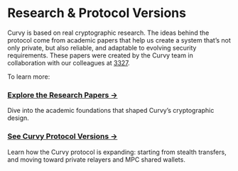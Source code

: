 # Research & Protocol Versions

Curvy is based on real cryptographic research. The ideas behind the protocol come from academic papers that help us create a system that’s not only private, but also reliable, and adaptable to evolving security requirements.
These papers were created by the Curvy team in collaboration with our colleagues at [3327](https://3327.io/).

To learn more:

### [Explore the Research Papers →](research-papers)
Dive into the academic foundations that shaped Curvy’s cryptographic design.


### [See Curvy Protocol Versions →](/curvy-protocol-versions.html)
Learn how the Curvy protocol is expanding: starting from stealth transfers, and moving toward private relayers and MPC shared wallets.


